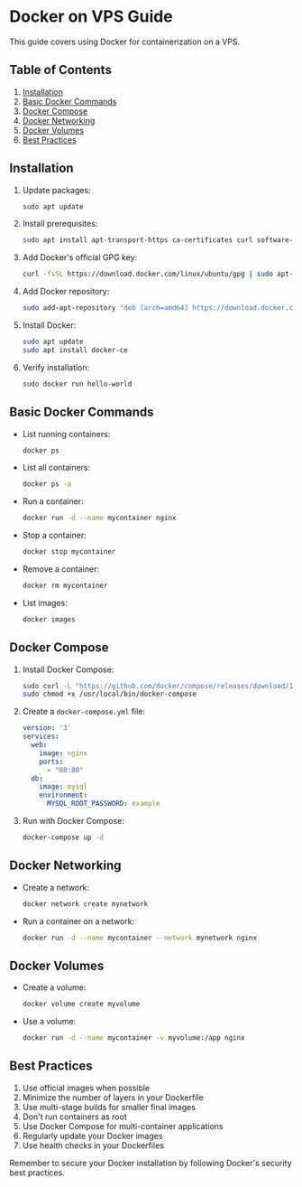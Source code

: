 # Docker on VPS Guide

This guide covers using Docker for containerization on a VPS.

## Table of Contents

1. [Installation](#installation)
2. [Basic Docker Commands](#basic-docker-commands)
3. [Docker Compose](#docker-compose)
4. [Docker Networking](#docker-networking)
5. [Docker Volumes](#docker-volumes)
6. [Best Practices](#best-practices)

## Installation

1. Update packages:
   ```bash
   sudo apt update
   ```

2. Install prerequisites:
   ```bash
   sudo apt install apt-transport-https ca-certificates curl software-properties-common
   ```

3. Add Docker's official GPG key:
   ```bash
   curl -fsSL https://download.docker.com/linux/ubuntu/gpg | sudo apt-key add -
   ```

4. Add Docker repository:
   ```bash
   sudo add-apt-repository "deb [arch=amd64] https://download.docker.com/linux/ubuntu $(lsb_release -cs) stable"
   ```

5. Install Docker:
   ```bash
   sudo apt update
   sudo apt install docker-ce
   ```

6. Verify installation:
   ```bash
   sudo docker run hello-world
   ```

## Basic Docker Commands

- List running containers:
  ```bash
  docker ps
  ```

- List all containers:
  ```bash
  docker ps -a
  ```

- Run a container:
  ```bash
  docker run -d --name mycontainer nginx
  ```

- Stop a container:
  ```bash
  docker stop mycontainer
  ```

- Remove a container:
  ```bash
  docker rm mycontainer
  ```

- List images:
  ```bash
  docker images
  ```

## Docker Compose

1. Install Docker Compose:
   ```bash
   sudo curl -L "https://github.com/docker/compose/releases/download/1.29.2/docker-compose-$(uname -s)-$(uname -m)" -o /usr/local/bin/docker-compose
   sudo chmod +x /usr/local/bin/docker-compose
   ```

2. Create a `docker-compose.yml` file:
   ```yaml
   version: '3'
   services:
     web:
       image: nginx
       ports:
         - "80:80"
     db:
       image: mysql
       environment:
         MYSQL_ROOT_PASSWORD: example
   ```

3. Run with Docker Compose:
   ```bash
   docker-compose up -d
   ```

## Docker Networking

- Create a network:
  ```bash
  docker network create mynetwork
  ```

- Run a container on a network:
  ```bash
  docker run -d --name mycontainer --network mynetwork nginx
  ```

## Docker Volumes

- Create a volume:
  ```bash
  docker volume create myvolume
  ```

- Use a volume:
  ```bash
  docker run -d --name mycontainer -v myvolume:/app nginx
  ```

## Best Practices

1. Use official images when possible
2. Minimize the number of layers in your Dockerfile
3. Use multi-stage builds for smaller final images
4. Don't run containers as root
5. Use Docker Compose for multi-container applications
6. Regularly update your Docker images
7. Use health checks in your Dockerfiles

Remember to secure your Docker installation by following Docker's security best practices.